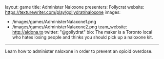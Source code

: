 layout: game
title: Administer Naloxone
presenters: Follycrat
website: https://texturewriter.com/play/gollydrat/naloxone
images:
  - /images/games/AdministerNalaxone1.png
  - /images/games/AdministerNalaxone2.png
team_website: http://aldona.to
twitter: "@gollydrat"
bio: The maker is a Toronto local who hates losing people and thinks you should pick up a naloxone kit.
---
Learn how to administer naloxone in order to prevent an opioid overdose.
